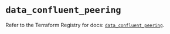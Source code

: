 # `data_confluent_peering`

Refer to the Terraform Registry for docs: [`data_confluent_peering`](https://registry.terraform.io/providers/confluentinc/confluent/2.11.0/docs/data-sources/peering).
